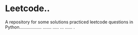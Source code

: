 # Leetcode..
A repository for some solutions practiced leetcode questions in Python.................. ....... ..... ... ...... .
